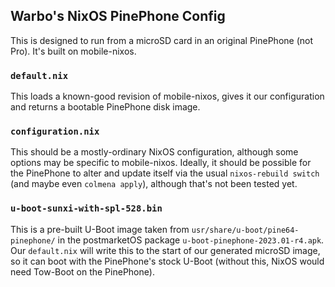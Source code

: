 ## Warbo's NixOS PinePhone Config ##

This is designed to run from a microSD card in an original PinePhone (not Pro).
It's built on mobile-nixos.

### `default.nix` ###

This loads a known-good revision of mobile-nixos, gives it our configuration and
returns a bootable PinePhone disk image.

### `configuration.nix` ###

This should be a mostly-ordinary NixOS configuration, although some options may
be specific to mobile-nixos. Ideally, it should be possible for the PinePhone to
alter and update itself via the usual `nixos-rebuild switch` (and maybe even
`colmena apply`), although that's not been tested yet.

### `u-boot-sunxi-with-spl-528.bin` ###

This is a pre-built U-Boot image taken from `usr/share/u-boot/pine64-pinephone/`
in the postmarketOS package `u-boot-pinephone-2023.01-r4.apk`. Our `default.nix`
will write this to the start of our generated microSD image, so it can boot with
the PinePhone's stock U-Boot (without this, NixOS would need Tow-Boot on the
PinePhone).
